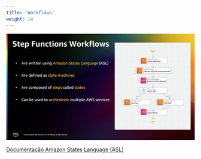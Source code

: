 ```yaml
---
title: 'Workflows'
weight: 14
---
```


![Workflows](/static/img/intro/workflows.png)

[Documentação Amazon States Language (ASL)](https://docs.aws.amazon.com/step-functions/latest/dg/concepts-amazon-states-language.html)

